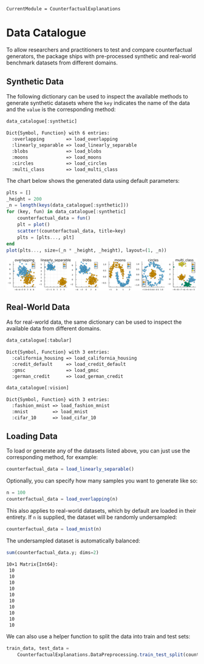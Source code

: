 
``` @meta
CurrentModule = CounterfactualExplanations 
```

# Data Catalogue

To allow researchers and practitioners to test and compare counterfactual generators, the package ships with pre-processed synthetic and real-world benchmark datasets from different domains.

## Synthetic Data

The following dictionary can be used to inspect the available methods to generate synthetic datasets where the `key` indicates the name of the data and the `value` is the corresponding method:

``` julia
data_catalogue[:synthetic]
```

    Dict{Symbol, Function} with 6 entries:
      :overlapping        => load_overlapping
      :linearly_separable => load_linearly_separable
      :blobs              => load_blobs
      :moons              => load_moons
      :circles            => load_circles
      :multi_class        => load_multi_class

The chart below shows the generated data using default parameters:

``` julia
plts = []
_height = 200
_n = length(keys(data_catalogue[:synthetic]))
for (key, fun) in data_catalogue[:synthetic]
    counterfactual_data = fun()
    plt = plot()
    scatter!(counterfactual_data, title=key)
    plts = [plts..., plt]
end
plot(plts..., size=(_n * _height, _height), layout=(1, _n))
```

![](data_catalogue_files/figure-commonmark/cell-4-output-1.svg)

## Real-World Data

As for real-world data, the same dictionary can be used to inspect the available data from different domains.

``` julia
data_catalogue[:tabular]
```

    Dict{Symbol, Function} with 3 entries:
      :california_housing => load_california_housing
      :credit_default     => load_credit_default
      :gmsc               => load_gmsc
      :german_credit      => load_german_credit
      

``` julia
data_catalogue[:vision]
```

    Dict{Symbol, Function} with 3 entries:
      :fashion_mnist => load_fashion_mnist
      :mnist         => load_mnist
      :cifar_10      => load_cifar_10

## Loading Data

To load or generate any of the datasets listed above, you can just use the corresponding method, for example:

``` julia
counterfactual_data = load_linearly_separable()
```

Optionally, you can specify how many samples you want to generate like so:

``` julia
n = 100
counterfactual_data = load_overlapping(n)
```

This also applies to real-world datasets, which by default are loaded in their entirety. If `n` is supplied, the dataset will be randomly undersampled:

``` julia
counterfactual_data = load_mnist(n)
```

The undersampled dataset is automatically balanced:

``` julia
sum(counterfactual_data.y; dims=2)
```

    10×1 Matrix{Int64}:
     10
     10
     10
     10
     10
     10
     10
     10
     10
     10

We can also use a helper function to split the data into train and test sets:

``` julia
train_data, test_data = 
    CounterfactualExplanations.DataPreprocessing.train_test_split(counterfactual_data)
```
